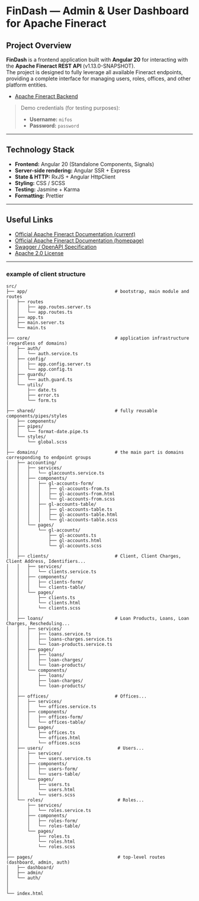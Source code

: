 # FinDash — Admin & User Dashboard for Apache Fineract



## Project Overview

**FinDash** is a frontend application built with **Angular 20** for interacting with the **Apache Fineract REST API** (v1.13.0-SNAPSHOT).  
The project is designed to fully leverage all available Fineract endpoints, providing a complete interface for managing users, roles, offices, and other platform entities.  

- [Apache Fineract Backend](https://github.com/KaratSergio/fineract)
> Demo credentials (for testing purposes):
> - **Username:** `mifos`
> - **Password:** `password`

---

## Technology Stack

- **Frontend:** Angular 20 (Standalone Components, Signals)  
- **Server-side rendering:** Angular SSR + Express  
- **State & HTTP:** RxJS + Angular HttpClient  
- **Styling:** CSS / SCSS  
- **Testing:** Jasmine + Karma  
- **Formatting:** Prettier  

---

## Useful Links

- [Official Apache Fineract Documentation (current)](https://fineract.apache.org/docs/current/)
- [Official Apache Fineract Documentation (homepage)](https://fineract.apache.org/)
- [Swagger / OpenAPI Specification](https://sandbox.mifos.community/fineract-provider/swagger-ui/index.html#/)
- [Apache 2.0 License](https://www.apache.org/licenses/LICENSE-2.0)

---

### example of client structure
```
src/
├── app/                                 # bootstrap, main module and routes
│   ├── routes
│   │   ├── app.routes.server.ts
│   │   └── app.routes.ts
│   ├── app.ts
│   ├── main.server.ts
│   └── main.ts
│
├── core/                                # application infrastructure (regardless of domains)
│   ├── auth/
│   │   └── auth.service.ts
│   ├── config/
│   │   ├── app.config.server.ts
│   │   └── app.config.ts
│   ├── guards/
│   │   └── auth.guard.ts
│   └── utils/
│       ├── date.ts
│       ├── error.ts
│       └── form.ts
│
├── shared/                              # fully reusable components/pipes/styles
│   ├── components/                      
│   ├── pipes/
│   │   └── format-date.pipe.ts
│   └── styles/
│       └── global.scss
│
├── domains/                             # the main part is domains corresponding to endpoint groups
│   ├── accounting/                      
│   │   ├── services/
│   │   │   └── glaccounts.service.ts
│   │   ├── components/
│   │   │   ├── gl-accounts-form/
│   │   │   │   ├── gl-accounts-from.ts
│   │   │   │   ├── gl-accounts-from.html
│   │   │   │   └── gl-accounts-from.scss
│   │   │   ├── gl-accounts-table/
│   │   │   │   ├── gl-accounts-table.ts
│   │   │   │   ├── gl-accounts-table.html
│   │   │   │   └── gl-accounts-table.scss
│   │   └── pages/
│   │       └── gl-accounts/
│   │           ├── gl-accounts.ts
│   │           ├── gl-accounts.html
│   │           └── gl-accounts.scss
│   │
│   ├── clients/                         # Client, Client Charges, Client Address, Identifiers...
│   │   ├── services/
│   │   │   └── clients.service.ts
│   │   ├── components/
│   │   │   ├── clients-form/
│   │   │   └── clients-table/
│   │   └── pages/
│   │       ├── clients.ts
│   │       └── clients.html
│   │       └── clients.scss
│   │
│   ├── loans/                           # Loan Products, Loans, Loan Charges, Rescheduling...
│   │   ├── services/
│   │   │   ├── loans.service.ts
│   │   │   ├── loans-charges.service.ts
│   │   │   └── loan-products.service.ts
│   │   ├── pages/
│   │   │   ├── loans/
│   │   │   ├── loan-charges/
│   │   │   └── loan-products/
│   │   └── components/
│   │       ├── loans/
│   │       ├── loan-charges/
│   │       └── loan-products/
│   │
│   ├── offices/                         # Offices...
│   │   ├── services/
│   │   │   └── offices.service.ts
│   │   ├── components/
│   │   │   ├── offices-form/
│   │   │   └── offices-table/
│   │   └── pages/
│   │       ├── offices.ts
│   │       └── offices.html
│   │       └── offices.scss
│   ├── users/                            # Users...
│   │   ├── services/
│   │   │   └── users.service.ts
│   │   ├── components/
│   │   │   ├── users-form/
│   │   │   └── users-table/
│   │   └── pages/
│   │       ├── users.ts
│   │       └── users.html
│   │       └── users.scss
│   └── roles/                            # Roles...
│       ├── services/
│       │   └── roles.service.ts
│       ├── components/
│       │   ├── roles-form/
│       │   └── roles-table/
│       └── pages/
│           ├── roles.ts
│           └── roles.html
│           └── roles.scss
│
├── pages/                                # top-level routes (dashboard, admin, auth)
│   ├── dashboard/
│   ├── admin/
│   └── auth/
│
│
└── index.html

```